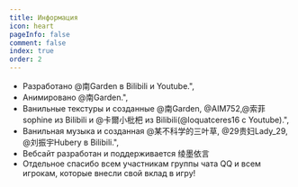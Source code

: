```yaml
---
title: Информация
icon: heart
pageInfo: false
comment: false
index: true
order: 2
---
```

- Разработано @南Garden в Bilibili и Youtube.",
- Анимировано @南Garden.",
- Ванильные текстуры и созданные @南Garden, @AIM752,@索菲sophine из Bilibili и @卡爾小枇杷 из Bilibili(@loquatceres16 с Youtube).",
- Ванильная музыка и созданная @某不科学的三叶草, @29贵妇Lady_29, @刘振宇Hubery в Bilibili.",
- Вебсайт разработан и поддерживается 绫墨依言
- Отдельное спасибо всем участникам группы чата QQ и всем игрокам, которые внесли свой вклад в игру!

